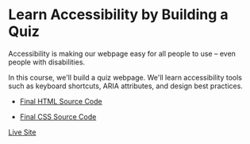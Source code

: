 # Learn Accessibility by Building a Quiz

Accessibility is making our webpage easy for all people to use – even people with disabilities.

In this course, we'll build a quiz webpage. We'll learn accessibility tools such as keyboard shortcuts, ARIA attributes, and design best practices.

- [Final HTML Source Code](https://github.com/CERTIFIED2003/freeCodeCamp/tree/main/Responsive%20Web%20Design/09-Learn%20Accessibility%20by%20Building%20a%20Quiz/AccessibilityQuiz.html)

- [Final CSS Source Code](https://github.com/CERTIFIED2003/freeCodeCamp/tree/main/Responsive%20Web%20Design/09-Learn%20Accessibility%20by%20Building%20a%20Quiz/styles.css)

[Live Site](https://accessibilityquiz.certified2003.repl.co)
